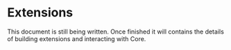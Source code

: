 # Extensions
This document is still being written. Once finished it will contains the details of building extensions and interacting with Core.
